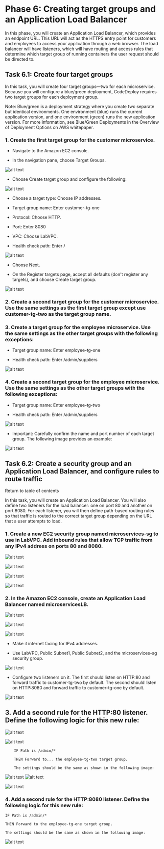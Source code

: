 # Phase 6: Creating target groups and an Application Load Balancer

In this phase, you will create an Application Load Balancer, which provides an endpoint URL. This URL will act as the HTTPS entry point for customers and employees to access your application through a web browser. The load balancer will have listeners, which will have routing and access rules that determine which target group of running containers the user request should be directed to.

## Task 6.1: Create four target groups

In this task, you will create four target groups—two for each microservice. Because you will configure a blue/green deployment, CodeDeploy requires two target groups for each deployment group.

 Note: Blue/green is a deployment strategy where you create two separate but identical environments. One environment (blue) runs the current application version, and one environment (green) runs the new application version. For more information, see Blue/Green Deployments in the Overview of Deployment Options on AWS whitepaper.


### 1.  Create the first target group for the customer microservice.

-  Navigate to the Amazon EC2 console.

-  In the navigation pane, choose Target Groups.

![alt text](images/image.png)

-  Choose Create target group and configure the following:

![alt text](images/image-1.png)

-  Choose a target type: Choose IP addresses.

- Target group name: Enter customer-tg-one

- Protocol: Choose HTTP.

- Port: Enter 8080

- VPC: Choose LabVPC.

- Health check path: Enter /

![alt text](images/image-2.png)


-  Choose Next.

-  On the Register targets page, accept all defaults (don't register any targets), and choose Create target group.

![alt text](images/image-3.png)

### 2.  Create a second target group for the customer microservice. Use the same settings as the first target group except use customer-tg-two as the target group name.

### 3.  Create a target group for the employee microservice. Use the same settings as the other target groups with the following exceptions:

-  Target group name: Enter employee-tg-one

-  Health check path: Enter /admin/suppliers

![alt text](images/image-4.png)


### 4.  Create a second target group for the employee microservice. Use the same settings as the other target groups with the following exceptions:

-  Target group name: Enter employee-tg-two

-  Health check path: Enter /admin/suppliers

![alt text](images/image-5.png)

-  Important: Carefully confirm the name and port number of each target group. The following image provides an example:

![alt text](images/image-6.png)


## Task 6.2: Create a security group and an Application Load Balancer, and configure rules to route traffic

Return to table of contents

In this task, you will create an Application Load Balancer. You will also define two listeners for the load balancer: one on port 80 and another on port 8080. For each listener, you will then define path-based routing rules so that traffic is routed to the correct target group depending on the URL that a user attempts to load.

 

### 1.  Create a new EC2 security group named microservices-sg to use in LabVPC. Add inbound rules that allow TCP traffic from any IPv4 address on ports 80 and 8080.

![alt text](images/image-7.png)

![alt text](images/image-8.png)

![alt text](images/image-9.png)

![alt text](images/image-10.png)



### 2.  In the Amazon EC2 console, create an Application Load Balancer named microservicesLB.

![alt text](images/image-11.png)

![alt text](images/image-12.png)

![alt text](images/image-13.png)

-  Make it internet facing for IPv4 addresses.

-  Use LabVPC, Public Subnet1, Public Subnet2, and the microservices-sg security group.

![alt text](images/image-16.png)

-  Configure two listeners on it. The first should listen on HTTP:80 and forward traffic to customer-tg-two by default. The second should listen on HTTP:8080 and forward traffic to customer-tg-one by default.

![alt text](images/image-15.png)

## 3.  Add a second rule for the HTTP:80 listener. Define the following logic for this new rule:

![alt text](images/image-17.png)

![alt text](images/image-18.png)

        IF Path is /admin/* 

        THEN Forward to... the employee-tg-two target group.

        The settings should be the same as shown in the following image:

![alt text](images/image-19.png)
![alt text](images/image-20.png)

![alt text](images/image-22.png)


### 4.  Add a second rule for the HTTP:8080 listener. Define the following logic for this new rule:

    IF Path is /admin/* 

    THEN Forward to the employee-tg-one target group.

    The settings should be the same as shown in the following image:

![alt text](images/image-21.png)